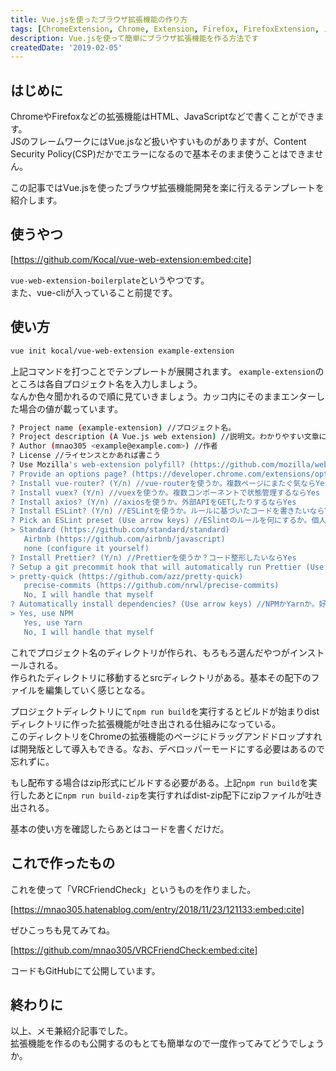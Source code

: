 ```yaml
---
title: Vue.jsを使ったブラウザ拡張機能の作り方
tags: [ChromeExtension, Chrome, Extension, Firefox, FirefoxExtension, メモ]
description: Vue.jsを使って簡単にブラウザ拡張機能を作る方法です
createdDate: '2019-02-05'
---
```


## はじめに

ChromeやFirefoxなどの拡張機能はHTML、JavaScriptなどで書くことができます。  
JSのフレームワークにはVue.jsなど扱いやすいものがありますが、Content Security Policy(CSP)だかでエラーになるので基本そのまま使うことはできません。

この記事ではVue.jsを使ったブラウザ拡張機能開発を楽に行えるテンプレートを紹介します。

## 使うやつ

[https://github.com/Kocal/vue-web-extension:embed:cite]

`vue-web-extension-boilerplate`というやつです。  
また、vue-cliが入っていること前提です。

## 使い方

```sh
vue init kocal/vue-web-extension example-extension
```

上記コマンドを打つことでテンプレートが展開されます。  `example-extension`のところは各自プロジェクト名を入力しましょう。  
なんか色々聞かれるので順に見ていきましょう。カッコ内にそのままエンターした場合の値が載っています。

```sh
? Project name (example-extension) //プロジェクト名。
? Project description (A Vue.js web extension) //説明文。わかりやすい文章に変えたほうが良い
? Author (mnao305 <example@example.com>) //作者
? License //ライセンスとかあれば書こう
? Use Mozilla's web-extension polyfill? (https://github.com/mozilla/webextension-polyfill) (Y/n) //複数ブラウザに対応できるAPI
? Provide an options page? (https://developer.chrome.com/extensions/options) (Y/n) //オプションページを作るか否か
? Install vue-router? (Y/n) //vue-routerを使うか。複数ページにまたぐ気ならYes
? Install vuex? (Y/n) //vuexを使うか。複数コンポーネントで状態管理するならYes
? Install axios? (Y/n) //axiosを使うか。外部APIをGETしたりするならYes
? Install ESLint? (Y/n) //ESLintを使うか。ルールに基づいたコードを書きたいならYes
? Pick an ESLint preset (Use arrow keys) //ESlintのルールを何にするか。個人的にはStandardを選ぶ。
> Standard (https://github.com/standard/standard)
   Airbnb (https://github.com/airbnb/javascript)
   none (configure it yourself)
? Install Prettier? (Y/n) //Prettierを使うか？コード整形したいならYes
? Setup a git precommit hook that will automatically run Prettier (Use arrow keys) //コミットする時にPrettierを使用するやつ
> pretty-quick (https://github.com/azz/pretty-quick)
   precise-commits (https://github.com/nrwl/precise-commits)
   No, I will handle that myself
? Automatically install dependencies? (Use arrow keys) //NPMかYarnか。好みで。
> Yes, use NPM
   Yes, use Yarn
   No, I will handle that myself
```

これでプロジェクト名のディレクトリが作られ、もろもろ選んだやつがインストールされる。  
作られたディレクトリに移動するとsrcディレクトリがある。基本その配下のファイルを編集していく感じとなる。

プロジェクトディレクトリにて`npm run build`を実行するとビルドが始まりdistディレクトリに作った拡張機能が吐き出される仕組みになっている。  
このディレクトリをChromeの拡張機能のページにドラッグアンドドロップすれば開発版として導入もできる。なお、デベロッパーモードにする必要はあるので忘れずに。

もし配布する場合はzip形式にビルドする必要がある。上記`npm run build`を実行したあとに`npm run build-zip`を実行すればdist-zip配下にzipファイルが吐き出される。

基本の使い方を確認したらあとはコードを書くだけだ。

## これで作ったもの

これを使って「VRCFriendCheck」というものを作りました。

[https://mnao305.hatenablog.com/entry/2018/11/23/121133:embed:cite]

ぜひこっちも見てみてね。

[https://github.com/mnao305/VRCFriendCheck:embed:cite]

コードもGitHubにて公開しています。

## 終わりに

以上、メモ兼紹介記事でした。  
拡張機能を作るのも公開するのもとても簡単なので一度作ってみてどうでしょうか。

